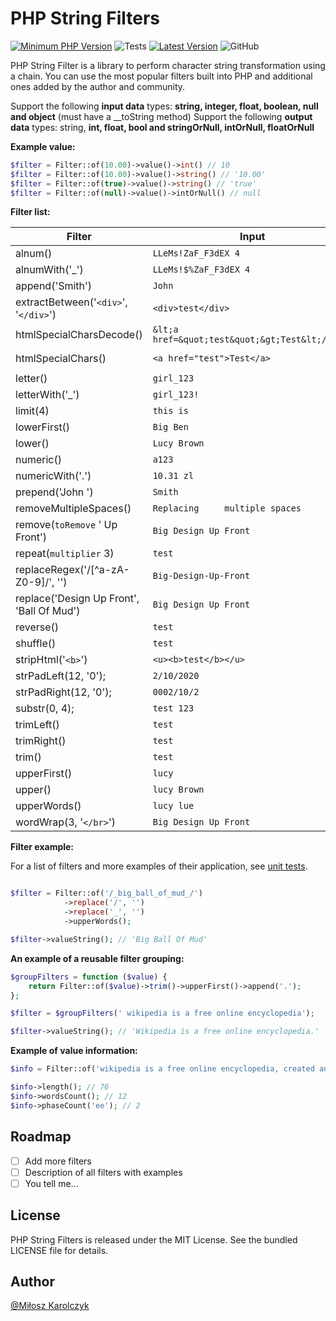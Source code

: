 # PHP String Filters
[![Minimum PHP Version](https://img.shields.io/badge/php-%3E%3D%207.3-8892BF.svg)](https://php.net/)
![Tests](https://github.com/php-filter/string-filter/workflows/Testing/badge.svg?=1.x)
[![Latest Version](https://img.shields.io/github/tag/php-filter/string-filter.svg)](https://github.com/php-filter/string-filter/releases)
![GitHub](https://img.shields.io/github/license/php-filter/string-filter.svg)

PHP String Filter is a library to perform character string transformation using a chain. You can use the most popular filters built into PHP and additional ones added by the author and community.

Support the following **input data** types: **string, integer, float, boolean, null and object** (must have a __toString method)
Support the following **output data** types: string, **int, float, bool and stringOrNull, intOrNull, floatOrNull**

**Example value:**

```php
$filter = Filter::of(10.00)->value()->int() // 10
$filter = Filter::of(10.00)->value()->string() // '10.00'
$filter = Filter::of(true)->value()->string() // 'true'
$filter = Filter::of(null)->value()->intOrNull() // null
```

**Filter list:**

| Filter                                    | Input                                           | Output                                          |
| ----------------------------------------- | ----------------------------------------------- | ----------------------------------------------- |
| alnum()                                   | `LLeMs!ZaF_F3dEX 4`                             | `LLeMsZaFF3dEX4`                                |
| alnumWith('_')                            | `LLeMs!$%ZaF_F3dEX 4`                           | `LLeMsZaF_F3dEX4`                               |
| append('Smith')                           | `John`                                          | `JohnSmith`                                     |
| extractBetween('`<div>`',  '`</div>`')    | `<div>test</div>`                               | `test`                                          |
| htmlSpecialCharsDecode()                  | `&lt;a href=&quot;test&quot;&gt;Test&lt;/a&gt;` | `<a href="test">Test</a>`                       |
| htmlSpecialChars()                        | `<a href="test">Test</a>`                       | `&lt;a href=&quot;test&quot;&gt;Test&lt;/a&gt;` |
| letter()                                  | `girl_123`                                      | `girl`                                          |
| letterWith('_')                           | `girl_123!`                                     | `girl_`                                         |
| limit(4)                                  | `this is`                                       | `this`                                          |
| lowerFirst()                              | `Big Ben`                                       | `big Ben`                                       |
| lower()                                   | `Lucy Brown`                                    | `lucy brown`                                    |
| numeric()                                 | `a123`                                          | `123`                                           |
| numericWith('.')                          | `10.31 zl`                                      | `10.31`                                         |
| prepend('John ')                          | `Smith`                                         | `JohnSmith`                                     |
| removeMultipleSpaces()                    | `Replacing     multiple spaces`                 | `Replacing multiple spaces`                     |
| remove(`toRemove` ' Up Front')            | `Big Design Up Front`                           | `Big Design`                                    |
| repeat(`multiplier` 3)                    | `test`                                          | `testtesttest`                                  |
| replaceRegex('/[^a-zA-Z0-9]/', '')        | `Big-Design-Up-Front`                           | `BigDesignUpFront`                              |
| replace('Design Up Front', 'Ball Of Mud') | `Big Design Up Front`                           | `Big Ball Of Mud`                               |
| reverse()                                 | `test`                                          | `tset`                                          |
| shuffle()                                 | `test`                                          | `tset`                                          |
| stripHtml('`<b>`')                        | `<u><b>test</b></u>`                            | `dsadsa`                                        |
| strPadLeft(12, '0');                      | `2/10/2020`                                     | `0002/10/2020`                                  |
| strPadRight(12, '0');                     | `0002/10/2`                                     | `0002/10/2000`                                  |
| substr(0, 4);                             | `test 123`                                      | `test`                                          |
| trimLeft()                                | ` test `                                        | `test `                                         |
| trimRight()                               | ` test `                                        | ` test`                                         |
| trim()                                    | ` test `                                        | `test`                                          |
| upperFirst()                              | `lucy`                                          | `Lucy`                                          |
| upper()                                   | `lucy Brown`                                    | `LUCY BROWN`                                    |
| upperWords()                              | `lucy lue`                                      | `Lucy Lue`                                      |
| wordWrap(3, '`</br>`')                    | `Big Design Up Front`                           | `Big</br>Design</br>Up</br>Front`               |

**Filter example:**

For a list of filters and more examples of their application, see [unit tests](https://github.com/php-filter/string-filter/tree/main/tests/Filters).

```php

$filter = Filter::of('/_big_ball_of_mud_/')
            ->replace('/', '')
            ->replace('_', '')
            ->upperWords();

$filter->valueString(); // 'Big Ball Of Mud'
```

**An example of a reusable filter grouping:**

```php
$groupFilters = function ($value) {
	return Filter::of($value)->trim()->upperFirst()->append('.');
};

$filter = $groupFilters(' wikipedia is a free online encyclopedia');

$filter->valueString(); // 'Wikipedia is a free online encyclopedia.'

```

**Example of value information:**

```php
$info = Filter::of('wikipedia is a free online encyclopedia, created and edited by by volunteers')->info();

$info->length(); // 76
$info->wordsCount(); // 12
$info->phaseCount('ee'); // 2
```

## Roadmap

- [ ] Add more filters
- [ ] Description of all filters with examples
- [ ] You tell me...

## License

PHP String Filters is released under the MIT License. See the bundled LICENSE file for details.

## Author

[@Miłosz Karolczyk](https://www.linkedin.com/in/milosz-karolczyk/)
